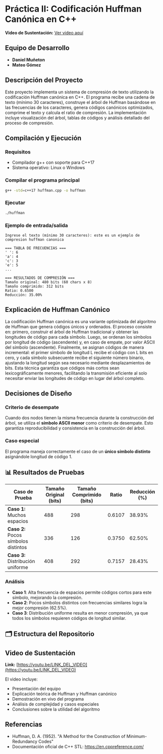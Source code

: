 # Práctica II: Codificación Huffman Canónica en C++

**Video de Sustentación:** [Ver video aquí](https://youtu.be/LINK_DEL_VIDEO)

## Equipo de Desarrollo

- **Daniel Muñeton** 
- **Mateo Gómez** 

## Descripción del Proyecto

Este proyecto implementa un sistema de compresión de texto utilizando la codificación Huffman canónica en C++. El programa recibe una cadena de texto (mínimo 30 caracteres), construye el árbol de Huffman basándose en las frecuencias de los caracteres, genera códigos canónicos optimizados, comprime el texto y calcula el ratio de compresión. La implementación incluye visualización del árbol, tablas de códigos y análisis detallado del proceso de compresión.

## Compilación y Ejecución

### Requisitos
- Compilador g++ con soporte para C++17
- Sistema operativo: Linux o Windows

### Compilar el programa principal
```bash
g++ -std=c++17 huffman.cpp -o huffman
```

### Ejecutar
```bash
./huffman
```

### Ejemplo de entrada/salida
```
Ingrese el texto (mínimo 30 caracteres): este es un ejemplo de compresion huffman canonica

=== TABLA DE FRECUENCIAS ===
' ': 6
'a': 4
'c': 3
'e': 5
...

=== RESULTADOS DE COMPRESIÓN ===
Tamaño original: 480 bits (60 chars x 8)
Tamaño comprimido: 312 bits
Ratio: 0.6500
Reducción: 35.00%
```

## Explicación de Huffman Canónico

La codificación Huffman canónica es una variante optimizada del algoritmo de Huffman que genera códigos únicos y ordenados. El proceso consiste en: primero, construir el árbol de Huffman tradicional y obtener las longitudes de código para cada símbolo. Luego, se ordenan los símbolos por longitud de código (ascendente) y, en caso de empate, por valor ASCII del símbolo (ascendente). Finalmente, se asignan códigos de manera incremental: el primer símbolo de longitud L recibe el código con L bits en cero, y cada símbolo subsecuente recibe el siguiente número binario, ajustando la longitud según sea necesario mediante desplazamientos de bits. Esta técnica garantiza que códigos más cortos sean lexicográficamente menores, facilitando la transmisión eficiente al solo necesitar enviar las longitudes de código en lugar del árbol completo.

## Decisiones de Diseño

### Criterio de desempate
Cuando dos nodos tienen la misma frecuencia durante la construcción del árbol, se utiliza el **símbolo ASCII menor** como criterio de desempate. Esto garantiza reproducibilidad y consistencia en la construcción del árbol.

### Caso especial
El programa maneja correctamente el caso de un **único símbolo distinto** asignándole longitud de código 1.

## 📊 Resultados de Pruebas

| Caso de Prueba | Tamaño Original (bits) | Tamaño Comprimido (bits) | Ratio | Reducción (%) |
|----------------|------------------------|--------------------------|-------|---------------|
| **Caso 1:** Muchos espacios | 488 | 298 | 0.6107 | 38.93% |
| **Caso 2:** Pocos símbolos distintos | 336 | 126 | 0.3750 | 62.50% |
| **Caso 3:** Distribución uniforme | 408 | 292 | 0.7157 | 28.43% |

### Análisis
- **Caso 1**: Alta frecuencia de espacios permite códigos cortos para este símbolo, mejorando la compresión.
- **Caso 2**: Pocos símbolos distintos con frecuencias similares logra la mejor compresión (62.5%).
- **Caso 3**: Distribución uniforme resulta en menor compresión, ya que todos los símbolos requieren códigos de longitud similar.

## 🗂️ Estructura del Repositorio


## Video de Sustentación

**Link:** [https://youtu.be/LINK_DEL_VIDEO](https://youtu.be/LINK_DEL_VIDEO)

El video incluye:
- Presentación del equipo
- Explicación teórica de Huffman y Huffman canónico
- Demostración en vivo del programa
- Análisis de complejidad y casos especiales
- Conclusiones sobre la utilidad del algoritmo

## Referencias

- Huffman, D. A. (1952). "A Method for the Construction of Minimum-Redundancy Codes"
- Documentación oficial de C++ STL: https://en.cppreference.com/
